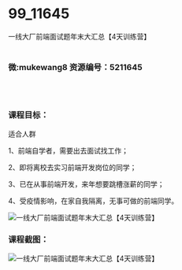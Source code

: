 # 99_11645
一线大厂前端面试题年末大汇总【4天训练营】
<br/></br>
<h3>微:mukewang8 资源编号：5211645</h3>
<br/></br>
<h3>课程目标：</h3>
<p>适合人群</p>
<p>1、前端自学者，需要出去面试找工作；</p>
<p>2、即将离校去实习前端开发岗位的同学；</p>
<p>3、已在从事前端开发，来年想要跳槽涨薪的同学；</p>
<p>4、受疫情影响，在家自我隔离，无事可做的前端同学。</p>
<p><img src="https://www.ko996.com/wp-content/uploads/img/2020/03/2-177-300x166.png" alt="一线大厂前端面试题年末大汇总【4天训练营】"></p>
<h3>课程截图：</h3>
<p><img src="https://www.ko996.com/wp-content/uploads/img/2020/03/1-184.png" alt="一线大厂前端面试题年末大汇总【4天训练营】"></p>

